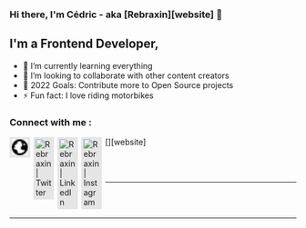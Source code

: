 ### Hi there, I'm Cédric - aka [Rebraxin][website] 👋

## I'm a Frontend Developer,

- 🌱 I’m currently learning everything
- 👯 I’m looking to collaborate with other content creators
- 🥅 2022 Goals: Contribute more to Open Source projects
- ⚡ Fun fact: I love riding motorbikes

### Connect with me :

[<img align="left" alt="cedricpaje.fr" width="28px" style="background: #e5e5e5; padding: 4px; border-radius: 2px; margin-right: 6px" src="https://raw.githubusercontent.com/iconic/open-iconic/master/svg/globe.svg" />][website]
[<img align="left" alt="Rebraxin | Twitter" width="28px" style="background: #e5e5e5; padding: 4px; border-radius: 2px; margin-right: 6px" src="https://cdn.jsdelivr.net/npm/simple-icons@v3/icons/twitter.svg" />][twitter]
[<img align="left" alt="Rebraxin | LinkedIn" width="28px" style="background: #e5e5e5; padding: 4px; border-radius: 2px; margin-right: 6px" src="https://cdn.jsdelivr.net/npm/simple-icons@v3/icons/linkedin.svg" />][linkedin]
[<img align="left" alt="Rebraxin | Instagram" width="28px" style="background: #e5e5e5; padding: 4px; border-radius: 2px; margin-right: 6px" src="https://cdn.jsdelivr.net/npm/simple-icons@v3/icons/instagram.svg" />][instagram]

<br />
<br />

---


<br />
<br />

---


[twitter]: https://twitter.com/Rebraxin
[linkedin]: https://www.linkedin.com/in/cedric-paje-b69a4818a/
[instagram]: https://www.instagram.com/rebraxin/
